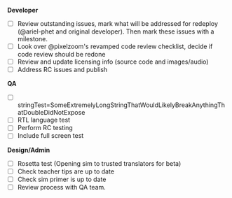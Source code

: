 **Developer**
- [ ] Review outstanding issues, mark what will be addressed for redeploy (@ariel-phet and original developer). Then mark these issues with a milestone.
- [ ] Look over @pixelzoom's revamped code review checklist, decide if code review should be redone
- [ ] Review and update licensing info (source code and images/audio)
- [ ] Address RC issues and publish

**QA**
- [ ] stringTest=SomeExtremelyLongStringThatWouldLikelyBreakAnythingThatDoubleDidNotExpose
- [ ] RTL language test
- [ ] Perform RC testing
 - [ ] Include full screen test

**Design/Admin**
- [ ] Rosetta test (Opening sim to trusted translators for beta)
- [ ] Check teacher tips are up to date
- [ ] Check sim primer is up to date
- [ ] Review process with QA team.
